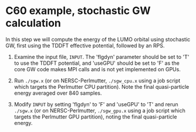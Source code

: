 # C60 example, stochastic GW calculation

In this step we will compute the energy of the LUMO orbital using stochastic GW, 
first using the TDDFT effective potential, followed by an RPS.

1. Examine the input file, `INPUT`. The 'flgdyn' parameter should be set to 'T'
   to use the TDDFT potential, and 'useGPU' should be set to 'F' as the core 
   GW code makes MPI calls and is not yet implemented on GPUs.

2. Run `./sgw.x` (or on NERSC-Perlmutter, `./sgw_cpu.x` using a job script
   which targets the Perlmutter CPU partition). Note the final quasi-particle
   energy averaged over 840 samples.

3. Modify `INPUT` by setting 'flgdyn' to 'F' and 'useGPU' to 'T' and rerun
   `./sgw.x` (or on NERSC-Perlmutter, `./sgw_gpu.x` using a job script which
   targets the Perlmutter GPU partition), noting the final quasi-particle 
   energy.

